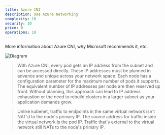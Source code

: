 ```yaml
---
title: Azure CNI
description: Use Azure Networking
complexity: 10
security: 10
price: 0
operations: 10
---
```


More information about Azure CNI, why Microsoft recommends it, etc.

![Diagram](https://docs.microsoft.com/en-us/azure/aks/media/concepts-network/advanced-networking-diagram.png)

> With Azure CNI, every pod gets an IP address from the subnet and can be accessed directly. These IP addresses must be planned in advance and unique across your network space. Each node has a configuration parameter for the maximum number of pods it supports. The equivalent number of IP addresses per node are then reserved up front. Without planning, this approach can lead to IP address exhaustion or the need to rebuild clusters in a larger subnet as your application demands grow.

> Unlike kubenet, traffic to endpoints in the same virtual network isn't NAT'd to the node's primary IP. The source address for traffic inside the virtual network is the pod IP. Traffic that's external to the virtual network still NATs to the node's primary IP.
